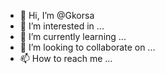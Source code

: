 - 👋 Hi, I’m @Gkorsa
- 👀 I’m interested in ...
- 🌱 I’m currently learning ...
- 💞️ I’m looking to collaborate on ...
- 📫 How to reach me ...

<!---
Gkorsa/Gkorsa is a ✨ special ✨ repository because its `README.md` (this file) appears on your GitHub profile.
You can click the Preview link to take a look at your changes.
--->
